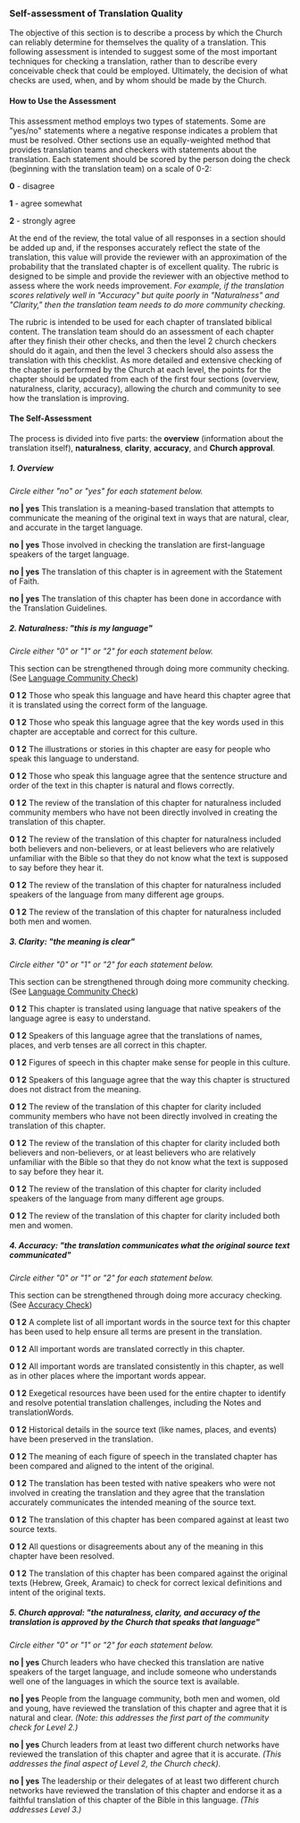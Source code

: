 
### Self-assessment of Translation Quality

The objective of this section is to describe a process by which the Church can reliably determine for themselves the quality of a translation. This following assessment is intended to suggest some of the most important techniques for checking a translation, rather than to describe every conceivable check that could be employed. Ultimately, the decision of what checks are used, when, and by whom should be made by the Church.

#### How to Use the Assessment

This assessment method employs two types of statements. Some are "yes/no" statements where a negative response indicates a problem that must be resolved. Other sections use an equally-weighted method that provides translation teams and checkers with statements about the translation. Each statement should be scored by the person doing the check (beginning with the translation team) on a scale of 0-2:

**0** - disagree

**1** - agree somewhat

**2** - strongly agree

At the end of the review, the total value of all responses in a section should be added up and, if the responses accurately reflect the state of the translation, this value will provide the reviewer with an approximation of the probability that the translated chapter is of excellent quality. The rubric is designed to be simple and provide the reviewer with an objective method to assess where the work needs improvement. *For example, if the translation scores relatively well in "Accuracy" but quite poorly in "Naturalness" and "Clarity," then the translation team needs to do more community checking.*

The rubric is intended to be used for each chapter of translated biblical content. The translation team should do an assessment of each chapter after they finish their other checks, and then the level 2 church checkers should do it again, and then the level 3 checkers should also assess the translation with this checklist. As more detailed and extensive checking of the chapter is performed by the Church at each level, the points for the chapter should be updated from each of the first four sections (overview, naturalness, clarity, accuracy), allowing the church and community to see how the translation is improving.

#### The Self-Assessment

The process is divided into five parts: the **overview** (information about the translation itself), **naturalness**, **clarity**, **accuracy**, and **Church approval**.

##### 1. Overview

*Circle either "no" or "yes" for each statement below.*

**no | yes** This translation is a meaning-based translation that attempts to communicate the meaning of the original text in ways that are natural, clear, and accurate in the target language.

**no | yes** Those involved in checking the translation are first-language speakers of the target language.

**no | yes** The translation of this chapter is in agreement with the Statement of Faith.

**no | yes** The translation of this chapter has been done in accordance with the Translation Guidelines.

##### 2. Naturalness: "this is *my* language"

*Circle either "0" or "1" or "2" for each statement below.*

This section can be strengthened through doing more community checking. (See [Language Community Check](../language-community-check/01.md))

**0 1 2** Those who speak this language and have heard this chapter agree that it is translated using the correct form of the language.

**0 1 2** Those who speak this language agree that the key words used in this chapter are acceptable and correct for this culture.

**0 1 2** The illustrations or stories in this chapter are easy for people who speak this language to understand.

**0 1 2** Those who speak this language agree that the sentence structure and order of the text in this chapter is natural and flows correctly.

**0 1 2** The review of the translation of this chapter for naturalness included community members who have not been directly involved in creating the translation of this chapter.

**0 1 2** The review of the translation of this chapter for naturalness included both believers and non-believers, or at least believers who are relatively unfamiliar with the Bible so that they do not know what the text is supposed to say before they hear it.

**0 1 2** The review of the translation of this chapter for naturalness included speakers of the language from many different age groups.

**0 1 2** The review of the translation of this chapter for naturalness included both men and women.

##### 3. Clarity: "the meaning is clear"

*Circle either "0" or "1" or "2" for each statement below.*

This section can be strengthened through doing more community checking. (See [Language Community Check](../language-community-check/01.md))

**0 1 2** This chapter is translated using language that native speakers of the language agree is easy to understand.

**0 1 2** Speakers of this language agree that the translations of names, places, and verb tenses are all correct in this chapter.

**0 1 2** Figures of speech in this chapter make sense for people in this culture.

**0 1 2** Speakers of this language agree that the way this chapter is structured does not distract from the meaning.

**0 1 2** The review of the translation of this chapter for clarity included community members who have not been directly involved in creating the translation of this chapter.

**0 1 2** The review of the translation of this chapter for clarity included both believers and non-believers, or at least believers who are relatively unfamiliar with the Bible so that they do not know what the text is supposed to say before they hear it.

**0 1 2** The review of the translation of this chapter for clarity included speakers of the language from many different age groups.

**0 1 2** The review of the translation of this chapter for clarity included both men and women.

##### 4. Accuracy: "the translation communicates what the original source text communicated"

*Circle either "0" or "1" or "2" for each statement below.*

This section can be strengthened through doing more accuracy checking. (See [Accuracy Check](../accuracy-check/01.md))

**0 1 2** A complete list of all important words in the source text for this chapter has been used to help ensure all terms are present in the translation.

**0 1 2** All important words are translated correctly in this chapter.

**0 1 2** All important words are translated consistently in this chapter, as well as in other places where the important words appear.

**0 1 2** Exegetical resources have been used for the entire chapter to identify and resolve potential translation challenges, including the Notes and translationWords.

**0 1 2** Historical details in the source text (like names, places, and events) have been preserved in the translation.

**0 1 2** The meaning of each figure of speech in the translated chapter has been compared and aligned to the intent of the original.

**0 1 2** The translation has been tested with native speakers who were not involved in creating the translation and they agree that the translation accurately communicates the intended meaning of the source text.

**0 1 2** The translation of this chapter has been compared against at least two source texts.

**0 1 2** All questions or disagreements about any of the meaning in this chapter have been resolved.

**0 1 2** The translation of this chapter has been compared against the original texts (Hebrew, Greek, Aramaic) to check for correct lexical definitions and intent of the original texts.

##### 5. Church approval: "the naturalness, clarity, and accuracy of the translation is approved by the Church that speaks that language"

*Circle either "0" or "1" or "2" for each statement below.*

**no | yes** Church leaders who have checked this translation are native speakers of the target language, and include someone who understands well one of the languages in which the source text is available.

**no | yes** People from the language community, both men and women, old and young, have reviewed the translation of this chapter and agree that it is natural and clear. *(Note: this addresses the first part of the community check for Level 2.)*

**no | yes** Church leaders from at least two different church networks have reviewed the translation of this chapter and agree that it is accurate. *(This addresses the final aspect of Level 2, the Church check).*

**no | yes** The leadership or their delegates of at least two different church networks have reviewed the translation of this chapter and endorse it as a faithful translation of this chapter of the Bible in this language. *(This addresses Level 3.)*